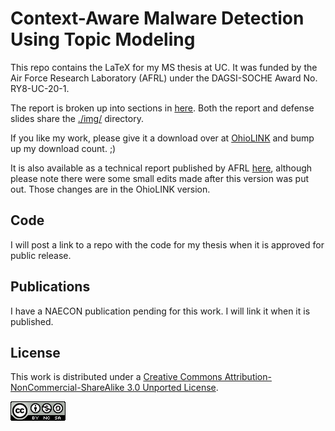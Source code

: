 # Context-Aware Malware Detection Using Topic Modeling

This repo contains the LaTeX for my MS thesis at UC.
It was funded by the Air Force Research Laboratory (AFRL) under the DAGSI-SOCHE
Award No. RY8-UC-20-1.

The report is broken up into sections in [here](./sections/).
Both the report and defense slides share the [./img/](./img/) directory.

If you like my work, please give it a download over at [OhioLINK](
http://rave.ohiolink.edu/etdc/view?acc_num=ucin162766765703398) and bump up my
download count. ;)

It is also available as a technical report published by AFRL [here](
https://apps.dtic.mil/sti/citations/AD1146448), although please note there were
some small edits made after this version was put out.
Those changes are in the OhioLINK version.

## Code

I will post a link to a repo with the code for my thesis when it is approved
for public release.

## Publications

I have a NAECON publication pending for this work.
I will link it when it is published.

## License

This work is distributed under a [Creative Commons
Attribution-NonCommercial-ShareAlike 3.0 Unported License](
https://creativecommons.org/licenses/by-nc-sa/3.0/).

![CC BY-NC-SA 3.0](./img/CC_BY-NC-SA_3.0.png)
